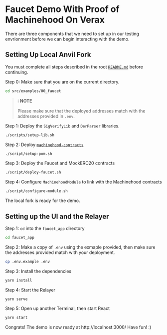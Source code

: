 # Faucet Demo With Proof of Machinehood On Verax

There are three components that we need to set up in our testing envrionment before we can begin interacting with the demo.


## Setting Up Local Anvil Fork

You must complete all steps described in the root [`README.md`](../../../README.md#for-developers-test-it-out-on-your-machine) before continuing.

Step 0: Make sure that you are on the current directory.

```bash
cd src/examples/00_faucet
```

> ℹ️ **NOTE** 
>
> Please make sure that the deployed addresses match with the addresses provided in `.env`.

Step 1: Deploy the `SigVerifyLib` and `DerParser` libraries.

```bash
./scripts/setup-lib.sh
```

Step 2: Deploy [`machinehood-contracts`](https://github.com/automata-network/machinehood-contracts)

```bash
./script/setup-pom.sh
```

Step 3: Deploy the Faucet and MockERC20 contracts

```bash
./script/deploy-faucet.sh
```

Step 4: Configure `MachinehoodModule` to link with the Machinehood contracts

```bash
./script/configure-module.sh
```

The local fork is ready for the demo.


## Setting up the UI and the Relayer

Step 1: `cd` into the `faucet_app` directory

```bash
cd faucet_app
```

Step 2: Make a copy of `.env` using the exmaple provided, then make sure the addresses provided match with your deployment.

```bash
cp .env.example .env
```

Step 3: Install the dependencies

```bash
yarn install
```

Step 4: Start the Relayer

```bash
yarn serve
```

Step 5: Open up another Terminal, then start React

```bash
yarn start
```

Congrats! The demo is now ready at http://localhost:3000/ Have fun! :)